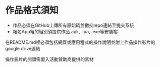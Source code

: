 # 作品格式須知

* 作品必須在GitHub上傳所有原始碼並繳交repo連結至提交系統
* 報名App組的組別須提供作品.apk, .ipa, .exe等安裝檔

在README.md裡必須包括網頁或應用程式的操作說明並附上作品操作影片的google drive連結

操作影片的開頭需置入活動贊助商提供的素材